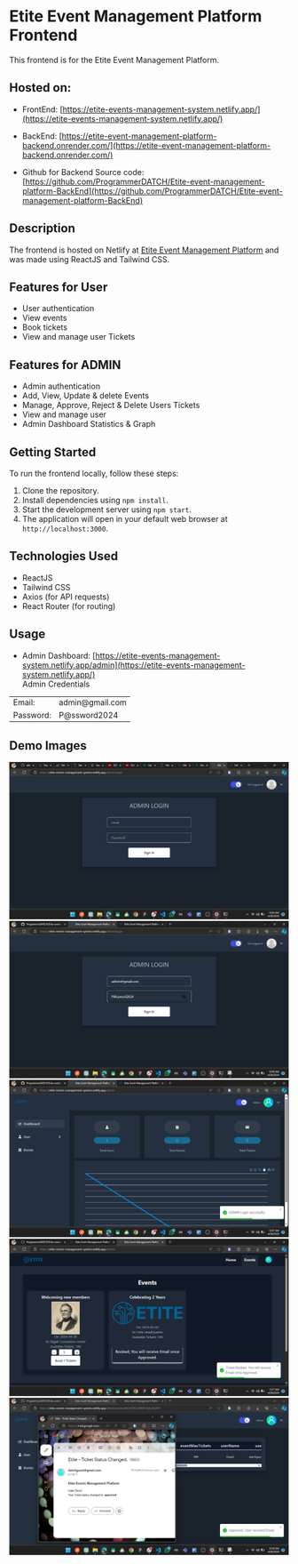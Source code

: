 # Etite Event Management Platform Frontend

This frontend is for the Etite Event Management Platform.

## Hosted on:
- FrontEnd: [https://etite-events-management-system.netlify.app/](https://etite-events-management-system.netlify.app/)

- BackEnd: [https://etite-event-management-platform-backend.onrender.com/](https://etite-event-management-platform-backend.onrender.com/)

- Github for Backend Source code: [https://github.com/ProgrammerDATCH/Etite-event-management-platform-BackEnd](https://github.com/ProgrammerDATCH/Etite-event-management-platform-BackEnd)

## Description

The frontend is hosted on Netlify at [Etite Event Management Platform](https://etite-events-management-system.netlify.app/) and was made using ReactJS and Tailwind CSS.

## Features for User

- User authentication
- View events
- Book tickets
- View and manage user Tickets

## Features for ADMIN

- Admin authentication
- Add, View, Update & delete Events
- Manage, Approve, Reject & Delete Users Tickets
- View and manage user
- Admin Dashboard Statistics & Graph

## Getting Started

To run the frontend locally, follow these steps:

1. Clone the repository.
2. Install dependencies using `npm install`.
3. Start the development server using `npm start`.
4. The application will open in your default web browser at `http://localhost:3000`.

## Technologies Used

- ReactJS
- Tailwind CSS
- Axios (for API requests)
- React Router (for routing)

## Usage
- Admin Dashboard: [https://etite-events-management-system.netlify.app/admin](https://etite-events-management-system.netlify.app/)
<br>Admin Credentials
<table>
    <tr><td>Email:</td><td>admin@gmail.com</td></tr>
    <tr><td>Password:</td><td>P@ssword2024</td></tr>
</table>
 
## Demo Images
![Dashboard](https://raw.githubusercontent.com/ProgrammerDATCH/images/main/AdminLogin.png)
![Dashboard](https://raw.githubusercontent.com/ProgrammerDATCH/images/main/AdminLogin-credentials.png)
![Dashboard](https://raw.githubusercontent.com/ProgrammerDATCH/images/main/Dashboard.png)
![Dashboard](https://raw.githubusercontent.com/ProgrammerDATCH/images/main/bookEventTickets.png)
![Dashboard](https://raw.githubusercontent.com/ProgrammerDATCH/images/main/userReceiveEmail.png)
